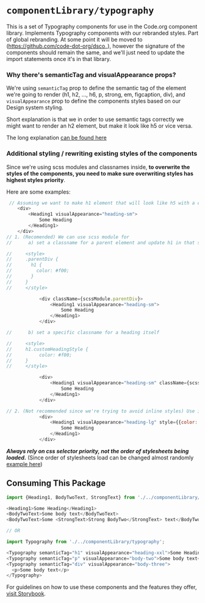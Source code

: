 # `componentLibrary/typography`

This is a set of Typography components for use in the Code.org component library.
Implements Typography components with our rebranded styles. Part of global rebranding.
At some point it will be moved to (https://github.com/code-dot-org/dsco_), however the signature of the components should
remain the same, and we'll just need to update the import statements once it's in that library.

### Why there's semanticTag and visualAppearance props?

We're using `semanticTag` prop to define the semantic tag of the element we're going to render (h1, h2, ..., h6, p, strong,
em, figcaption, div), and `visualAppearance` prop to define the components styles based on our Design system styling.

Short explanation is that we in order to use semantic tags correctly we might want to render an h2 element, but make it look like h5 or vice versa.

The long explanation [can be found here](https://github.com/code-dot-org/code-dot-org/pull/51116#discussion_r1159915772)

### Additional styling / rewriting existing styles of the components

Since we're using scss modules and classnames inside, **to overwrite the styles of the components, you need to make sure
overwriting styles has highest styles priority**.

Here are some examples:

```javascript
 // Assuming we want to make h1 element that will look like h5 with a different color than Typography's default.
    <div>
        <Heading1 visualAppearance="heading-sm">
            Some Heading
        </Heading1>
    </div>
// 1. (Recomended) We can use scss module for
//      a) set a classname for a parent element and update h1 in that style

//     <style>
//     .parentDiv {
//       h1 {
//         color: #f00;
//       }
//     }
//     </style>

            <div className={scssModule.parentDiv}>
                <Heading1 visualAppearance="heading-sm">
                    Some Heading
                </Heading1>
            </div>

//      b) set a specific classname for a heading itself

//     <style>
//     h1.customHeadingStyle {
//          color: #f00;
//     }
//     </style>

            <div>
                <Heading1 visualAppearance="heading-sm" className={scssModule.customHeadingStyle}>
                    Some Heading
                </Heading1>
            </div>

// 2. (Not recommended since we're trying to avoid inline styles) Use inline styles:
            <div>
                <Heading1 visualAppearance="heading-lg" style={{color: '#f00'}}>
                    Some Heading
                </Heading1>
            </div>

```

**_Always rely on css selector priority, not the order of stylesheets being loaded._** (Since order of stylesheets load can be changed almost randomly [example here](https://codedotorg.slack.com/archives/C0T0PNTM3/p1710363328926969))

## Consuming This Package

```javascript
import {Heading1, BodyTwoText, StrongText} from './../componentLibrary/typography';

<Heading1>Some Heading</Heading1>
<BodyTwoText>Some body text</BodyTwoText>
<BodyTwoText>Some <StrongText>Strong BodyTwo</StrongText> text</BodyTwoText>

// OR

import Typography from './../componentLibrary/typography';

<Typography semanticTag="h1" visualAppearance="heading-xxl">Some Heading1</Typography>
<Typography semanticTag="p" visualAppearance="body-two">Some body text</Typography>
<Typography semanticTag="div" visualAppearance="body-three">
  <p>Some body text</p>
</Typography>


```

For guidelines on how to use these components and the features they offer, [visit Storybook](http://localhost:9001/?path=/story/designsystem-typography--all-typography-elements).
